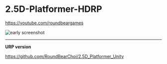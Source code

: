 # 2.5D-Platformer-HDRP
https://youtube.com/roundbeargames

![early screenshot](https://i.imgur.com/f0j0mPy.png)

----

**URP version**

https://github.com/RoundBearChoi/2.5D_Platformer_Unity
